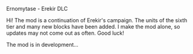 Ernomytase - Erekir DLC

Hi!
The mod is a continuation of Erekir's campaign. The units of the sixth tier and many new blocks have been added. I make the mod alone, so updates may not come out as often.
Good luck!

The mod is in development...